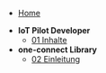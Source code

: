 
<!-- docs/_sidebar.md -->

* [Home](/)

- **IoT Pilot Developer**
	- [01 Inhalte](01_packlist.md)
- **one-connect Library**
	- [02 Einleitung](02_oneconnect_einleitung.md)